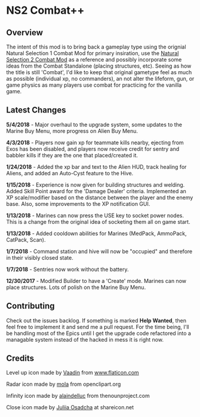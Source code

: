 # NS2 Combat++

## Overview
The intent of this mod is to bring back a gameplay type using the orignial Natural Selection 1 Combat Mod for primary insiration, use the [Natural Selection 2 Combat Mod](https://github.com/AlexHayton/NS2Combat) as a reference and possibly incorporate some ideas from the Combat Standalone (placing structures, etc).  Seeing as how the title is still 'Combat', I'd like to keep that original gametype feel as much as possible (individual xp, no commanders), an not alter the lifeform, gun, or game physics as many players use combat for practicing for the vanilla game.

## Latest Changes
**5/4/2018** - Major overhaul to the upgrade system, some updates to the Marine Buy Menu, more progress on Alien Buy Menu.

**4/3/2018** - Players now gain xp for teammate kills nearby, ejecting from Exos has been disabled, and players now receive credit for sentry and babbler kills if they are the one that placed/created it.

**1/24/2018** - Added the xp bar and text to the Alien HUD, track healing for Aliens, and added an Auto-Cyst feature to the Hive.

**1/15/2018** - Experience is now given for building structures and welding.  Added Skill Point award for the 'Damage Dealer' criteria.  Implemented an XP scale/modifier based on the distance between the player and the enemy base. Also, some improvements to the XP notification GUI.

**1/13/2018** - Marines can now press the USE key to socket power nodes.  This is a change from the original idea of socketing them all on game start.

**1/13/2018** - Added cooldown abilities for Marines (MedPack, AmmoPack, CatPack, Scan).

**1/7/2018** - Command station and hive will now be "occupied" and therefore in their visibly closed state.

**1/7/2018** - Sentries now work without the battery.

**12/30/2017** - Modified Builder to have a 'Create' mode.  Marines can now place structures.  Lots of polish on the Marine Buy Menu.

## Contributing
Check out the issues backlog.  If something is marked **Help Wanted**, then feel free to implement it and send me a pull request.  For the time being, I'll be handling most of the Epics until I get the upgrade code refactored into a managable system instead of the hacked in mess it is right now.

## Credits
Level up icon made by [Vaadin](https://www.flaticon.com/authors/vaadin) from www.flaticon.com

Radar icon made by [mola](https://openclipart.org/user-detail/mola) from openclipart.org

Infinity icon made by [alaindelluc](https://thenounproject.com/alaindelluc/) from thenounproject.com

Close icon made by [Juliia Osadcha](https://www.shareicon.net/author/juliia-osadcha) at shareicon.net